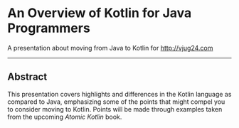 # An Overview of Kotlin for Java Programmers
A presentation about moving from Java to Kotlin for http://vjug24.com

----
## Abstract

This presentation covers highlights and differences in the Kotlin language as compared to Java, emphasizing some of the points that might compel you to consider moving to Kotlin. Points will be made through examples taken from the upcoming *Atomic Kotlin* book.
